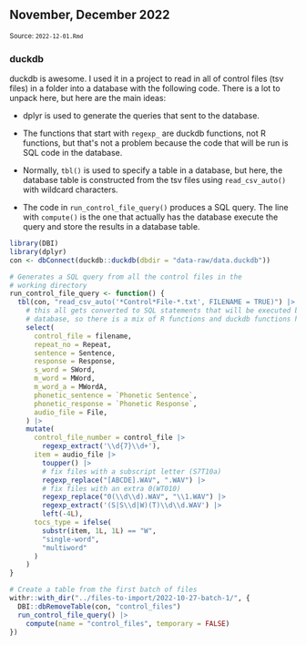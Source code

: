 <!--- Timestamp to trigger book rebuilds: 2022-11-29 09:40:15 --->



## November, December 2022

<small>Source: <code>2022-12-01.Rmd</code></small>


### duckdb

duckdb is awesome. I used it in a project to read in all of control
files (tsv files) in a folder into a database with the following code.
There is a lot to unpack here, but here are the main ideas:

  - dplyr is used to generate the queries that sent to the database.
  
  - The functions that start with `regexp_` are duckdb functions, not R
    functions, but that's not a problem because the code that will be
    run is SQL code in the database.
    
  - Normally, `tbl()` is used to specify a table in a database, but
    here, the database table is constructed from the tsv files using
    `read_csv_auto()` with wildcard characters.
    
  - The code in `run_control_file_query()` produces a SQL query. The
    line with `compute()` is the one that actually has the database
    execute the query and store the results in a database table.


```r
library(DBI)
library(dplyr)
con <- dbConnect(duckdb::duckdb(dbdir = "data-raw/data.duckdb"))

# Generates a SQL query from all the control files in the
# working directory
run_control_file_query <- function() {
  tbl(con, "read_csv_auto('*Control*File-*.txt', FILENAME = TRUE)") |>
    # this all gets converted to SQL statements that will be executed by the
    # database, so there is a mix of R functions and duckdb functions here.
    select(
      control_file = filename,
      repeat_no = Repeat,
      sentence = Sentence,
      response = Response,
      s_word = SWord,
      m_word = MWord,
      m_word_a = MWordA,
      phonetic_sentence = `Phonetic Sentence`,
      phonetic_response = `Phonetic Response`,
      audio_file = File,
    ) |>
    mutate(
      control_file_number = control_file |>
        regexp_extract('\\d{7}\\d+'),
      item = audio_file |>
        toupper() |>
        # fix files with a subscript letter (S7T10a)
        regexp_replace("[ABCDE].WAV", ".WAV") |>
        # fix files with an extra 0(WT010)
        regexp_replace("0(\\d\\d).WAV", "\\1.WAV") |>
        regexp_extract('(S|S\\d|W)(T)\\d\\d.WAV') |>
        left(-4L),
      tocs_type = ifelse(
        substr(item, 1L, 1L) == "W",
        "single-word",
        "multiword"
      )
    )
}

# Create a table from the first batch of files
withr::with_dir("../files-to-import/2022-10-27-batch-1/", {
  DBI::dbRemoveTable(con, "control_files")
  run_control_file_query() |>
    compute(name = "control_files", temporary = FALSE)
})

```

